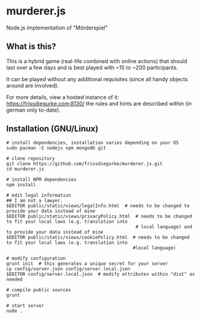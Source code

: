 # murderer.js

Node.js implementation of "Mörderspiel"

## What is this?

This is a hybrid game (real-life combined with online actions) that should last over a few days and is best played with ~15 to ~200 participants.

It can be played without any additional requisites (since all handy objects around are involved).

For more details, view a hosted instance of it: https://frissdiegurke.com:8130/ the rules and hints are described within (in german only to-date).

## Installation (GNU/Linux)

    # install dependencies, installation varies depending on your OS
    sudo pacman -S nodejs npm mongodb git
    
    # clone repository
    git clone https://github.com/frissdiegurke/murderer.js.git
    cd murderer.js
    
    # install NPM dependencies
    npm install
    
    # edit legal information
    ## I am not a lawyer.
    $EDITOR public/static/views/legalInfo.html  # needs to be changed to provide your data instead of mine
    $EDITOR public/static/views/privacyPolicy.html  # needs to be changed to fit your local laws (e.g. translation into
                                                    # local language) and to provide your data instead of mine
    $EDITOR public/static/views/cookiePolicy.html  # needs to be changed to fit your local laws (e.g. translation into
                                                   #local language)
    
    # modify configuration
    grunt init  # this generates a unique secret for your server
    cp config/server.json config/server.local.json
    $EDITOR config/server.local.json  # modify attributes within "dist" as needed
    
    # compile public sources
    grunt
    
    # start server
    node .
